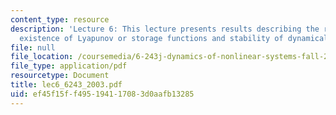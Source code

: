 ```yaml
---
content_type: resource
description: 'Lecture 6: This lecture presents results describing the relation between
  existence of Lyapunov or storage functions and stability of dynamical systems.'
file: null
file_location: /coursemedia/6-243j-dynamics-of-nonlinear-systems-fall-2003/ef45f15ff495194117083d0aafb13285_lec6_6243_2003.pdf
file_type: application/pdf
resourcetype: Document
title: lec6_6243_2003.pdf
uid: ef45f15f-f495-1941-1708-3d0aafb13285
---
```

